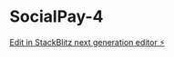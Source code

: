 # SocialPay-4

[Edit in StackBlitz next generation editor ⚡️](https://stackblitz.com/~/github.com/Nightcrawler-ops/SocialPay-4)